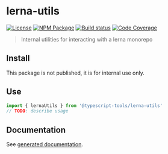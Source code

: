 # lerna-utils

[![License][]](https://opensource.org/licenses/ISC)
[![NPM Package][]](https://npmjs.org/package/@typescript-tools/lerna-utils)
[![Build status][]](https://travis-ci.org/typescript-tools/lerna-utils)
[![Code Coverage][]](https://codecov.io/gh/typescript-tools/lerna-utils)

[license]: https://img.shields.io/badge/License-ISC-blue.svg
[npm package]: https://img.shields.io/npm/v/@typescript-tools/lerna-utils.svg
[build status]: https://travis-ci.org/typescript-tools/lerna-utils.svg?branch=master
[code coverage]: https://codecov.io/gh/typescript-tools/lerna-utils/branch/master/graph/badge.svg

> Internal utilities for interacting with a lerna monorepo

## Install

This package is not published, it is for internal use only.

## Use

```typescript
import { lernaUtils } from '@typescript-tools/lerna-utils'
// TODO: describe usage
```

## Documentation

See [generated documentation](doc/README.md).
